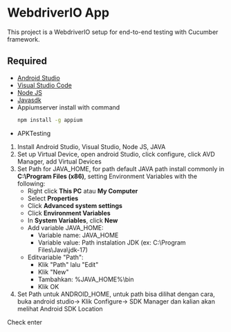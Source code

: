 # WebdriverIO App

This project is a WebdriverIO setup for end-to-end testing with Cucumber framework.

## Required
- [Android Studio](https://developer.android.com/studio)
- [Visual Studio Code](https://code.visualstudio.com/download)
- [Node JS](NodeJS)
- [Javasdk](https://www.oracle.com/java/technologies/downloads)
- Appiumserver install with command
    ```sh
    npm install -g appium
    ```
- APKTesting

1. Install Android Studio, Visual Studio, Node JS, JAVA
2. Set up Virtual Device, open android Studio, click configure, click AVD Manager, add Virtual Devices
3.  Set Path for JAVA_HOME, for path default JAVA path install commonly in **C:\Program Files (x86)**, setting Environment Variables with the following:
    - Right click **This PC** atau **My Computer**
    - Select **Properties**
    - Click **Advanced system settings**
    - Click **Environment Variables**
    - In **System Variables**, click **New**
    - Add variable JAVA_HOME:
        - Variable name: JAVA_HOME
        - Variable value: Path instalation JDK (ex: C:\Program Files\Java\jdk-17)
    - Editvariable "Path":
        - Klik "Path" lalu "Edit"
        - Klik "New"
        - Tambahkan: %JAVA_HOME%\bin
        - Klik OK
4. Set Path untuk ANDROID_HOME, untuk path bisa dilihat dengan cara, buka android studio-> Klik Configure-> SDK Manager dan kalian akan melihat Android SDK Location

Check enter